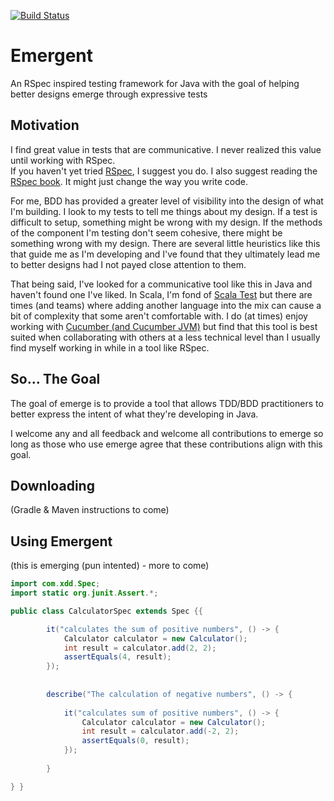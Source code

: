 [![Build Status](https://travis-ci.org/xDD-CLE/Emergent.svg?branch=master)](https://travis-ci.org/xDD-CLE/Emergent)
# Emergent
An RSpec inspired testing framework for Java with the goal of helping better designs emerge through expressive tests

## Motivation
I find great value in tests that are communicative. I never realized this value until working with RSpec.  
If you haven't yet tried [RSpec](http://rspec.info/), I suggest you do. I also suggest reading the [RSpec book](https://pragprog.com/book/achbd/the-rspec-book). It might just change the way you write code.  

For me, BDD has provided a greater level of visibility into the design of what I'm building. I look to my tests to tell me things about my design. If a test is difficult to setup, something might be wrong with my design. If the methods of the component I'm testing don't seem cohesive, there might be something wrong with my design. There are several little heuristics like this that guide me as I'm developing and I've found that they ultimately lead me to better designs had I not payed close attention to them.  

That being said, I've looked for a communicative tool like this in Java and haven't found one I've liked. In Scala, I'm fond of [Scala Test](http://www.scalatest.org/) but there are times (and teams) where adding another language into the mix can cause a bit of complexity that some aren't comfortable with. I do (at times) enjoy working with [Cucumber (and Cucumber JVM)](https://cucumber.io/) but find that this tool is best suited when collaborating with others at a less technical level than I usually find myself working in while in a tool like RSpec.

## So... The Goal
The goal of emerge is to provide a tool that allows TDD/BDD practitioners to better express the intent of what they're developing in Java.

I welcome any and all feedback and welcome all contributions to emerge so long as those who use emerge agree that these contributions align with this goal. 

## Downloading
(Gradle & Maven instructions to come)

## Using Emergent
(this is emerging (pun intented) - more to come)
```java
import com.xdd.Spec;
import static org.junit.Assert.*;

public class CalculatorSpec extends Spec {{

        it("calculates the sum of positive numbers", () -> {
            Calculator calculator = new Calculator();
            int result = calculator.add(2, 2);
            assertEquals(4, result);
        });
        
        
        describe("The calculation of negative numbers", () -> {
        
            it("calculates sum of positive numbers", () -> {
                Calculator calculator = new Calculator();
                int result = calculator.add(-2, 2);
                assertEquals(0, result);
            });
            
        }

} }
```



